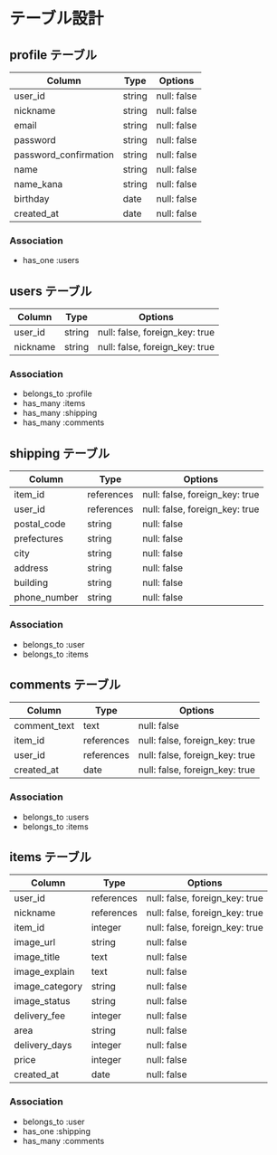 # テーブル設計

## profile テーブル

| Column                | Type   | Options     |
| --------------------- | ------ | ----------- |
| user_id               | string | null: false |
| nickname              | string | null: false |
| email                 | string | null: false |
| password              | string | null: false |
| password_confirmation | string | null: false |
| name                  | string | null: false |
| name_kana             | string | null: false |
| birthday              | date   | null: false |
| created_at            | date   | null: false |

### Association

- has_one :users

## users テーブル

| Column   | Type   | Options                        |
| -------- | ------ | ------------------------------ |
| user_id  | string | null: false, foreign_key: true |
| nickname | string | null: false, foreign_key: true |

### Association

- belongs_to :profile
- has_many :items
- has_many :shipping
- has_many :comments

## shipping テーブル

| Column      | Type       | Options                        |
| ----------- | ---------- | ------------------------------ |
| item_id     | references | null: false, foreign_key: true |
| user_id     | references | null: false, foreign_key: true |
| postal_code | string     | null: false                    |
| prefectures | string     | null: false                    |
| city        | string     | null: false                    |
| address     | string     | null: false                    |
| building    | string     | null: false                    |
| phone_number| string     | null: false                    |

### Association

- belongs_to :user
- belongs_to :items

## comments テーブル

| Column       | Type       | Options                        |
| ------------ | ---------- | ------------------------------ |
| comment_text | text       | null: false                    |
| item_id      | references | null: false, foreign_key: true |
| user_id      | references | null: false, foreign_key: true |
| created_at   | date       | null: false, foreign_key: true |

### Association

- belongs_to :users
- belongs_to :items

## items テーブル

| Column         | Type       | Options                        |
| -------------- | ---------- | ------------------------------ |
| user_id        | references | null: false, foreign_key: true |
| nickname       | references | null: false, foreign_key: true |
| item_id        | integer    | null: false, foreign_key: true |
| image_url      | string     | null: false                    |
| image_title    | text       | null: false                    |
| image_explain  | text       | null: false                    |
| image_category | string     | null: false                    |
| image_status   | string     | null: false                    |
| delivery_fee   | integer    | null: false                    |
| area           | string     | null: false                    |
| delivery_days  | integer    | null: false                    |
| price          | integer    | null: false                    |
| created_at     | date       | null: false                    |

### Association

- belongs_to :user
- has_one :shipping
- has_many :comments
